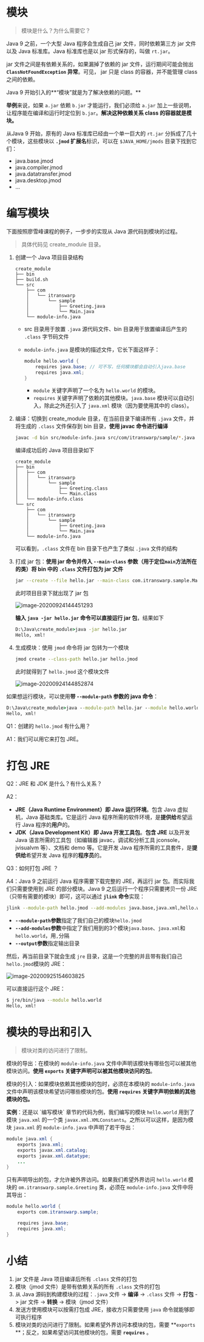 # 模块
> 模块是什么？为什么需要它？

Java 9 之前，一个大型 Java 程序会生成自己 jar 文件，同时依赖第三方 jar 文件以及 Java 标准库。Java 标准库也是以 jar 形式保存的，叫做 `rt.jar`。



jar 文件之间是有依赖关系的，如果漏掉了依赖的 jar 文件，运行期间可能会抛出 **`ClassNotFoundException` 异常**。可见， jar 只是 class 的容器，并不能管理 class 之间的依赖。



Java 9 开始引入的**“模块”就是为了解决依赖的问题。**



**举例**来说，如果 `a.jar` 依赖 `b.jar` 才能运行，我们必须给 `a.jar` 加上一些说明，让程序能在编译和运行时定位到 `b.jar`。**解决这种依赖关系 class 的容器就是模块。**



从Java 9 开始，原有的 Java 标准库已经由一个单一巨大的 `rt.jar` 分拆成了几十个模块，这些模块以 **`.jmod` 扩展名**标识，可以在 `$JAVA_HOME/jmods` 目录下找到它们：

- java.base.jmod
- java.compiler.jmod
- java.datatransfer.jmod
- java.desktop.jmod
- ...



# 编写模块

下面按照廖雪峰课程的例子，一步步的实现从 Java 源代码到模块的过程。

>  具体代码见 create_module 目录。



1. 创建一个 Java 项目目录结构

    ```
    create_module
    ├── bin
    ├── build.sh
    └── src
        ├── com
        │   └── itranswarp
        │       └── sample
        │           ├── Greeting.java
        │           └── Main.java
        └── module-info.java
    ```

    - src 目录用于放置 `.java` 源代码文件、bin 目录用于放置编译后产生的 `.class` 字节码文件

    - `module-info.java` 是模块的描述文件，它长下面这样子：

        ```java
        module hello.world {
        	requires java.base; // 可不写，任何模块都会自动引入java.base
        	requires java.xml;
        }
        ```

        - `module` 关键字声明了一个名为 `hello.world` 的模块。
        - `requires` 关键字声明了依赖的其他模块。`java.base` 模块可以自动引入，除此之外还引入了 `java.xml` 模块（因为要使用其中的 class）。

2. 编译：切换到 create_module 目录，在当前目录下编译所有 `.java` 文件，并将生成的 `.class` 文件保存到 bin 目录，**使用 javac 命令进行编译**

    ```bash
    javac -d bin src/module-info.java src/com/itranswarp/sample/*.java
    ```
    编译成功后的 Java 项目目录如下

    ```
    create_module
    ├── bin
    │   ├── com
    │   │   └── itranswarp
    │   │       └── sample
    │   │           ├── Greeting.class
    │   │           └── Main.class
    │   └── module-info.class
    └── src
        ├── com
        │   └── itranswarp
        │       └── sample
        │           ├── Greeting.java
        │           └── Main.java
        └── module-info.java
    ```

    可以看到，`.class` 文件在 bin 目录下也产生了类似 `.java` 文件的结构

3. 打成 jar 包：**使用 jar 命令并传入 `--main-class` 参数（用于定位`main`方法所在的类）将 bin 中的 `.class` 文件打包为 jar 文件**

    ```bash
    jar --create --file hello.jar --main-class com.itranswarp.sample.Main -C bin .
    ```

    此时项目目录下就出现了 jar 包

    ![image-20200924144451293](https://gitee.com/llillz/images/raw/master/image-20200924144451293.png)

    **输入 `java -jar hello.jar` 命令可以直接运行 jar 包**，结果如下

    ```cmd
    D:\Java\create_module>java -jar hello.jar
    Hello, xml!
    ```

4. 生成模块：使用 `jmod` 命令将 jar 包转为一个模块

    ```bash
    jmod create --class-path hello.jar hello.jmod
    ```

    此时就得到了 `hello.jmod` 这个模块文件

    ![image-20200924144852874](https://gitee.com/llillz/images/raw/master/image-20200924144852874.png)



如果想运行模块，可以使用**带 `--module-path` 参数的 java 命令**：

```cmd
D:\Java\create_module>java --module-path hello.jar --module hello.world
Hello, xml!
```



Q1：创建的 `hello.jmod` 有什么用？

A1：我们可以用它来打包 JRE。



# 打包 JRE

Q2：JRE 和 JDK 是什么？有什么关系？

A2：

-   **JRE（Java Runtime Environment）即 Java 运行环境**。包含 Java 虚拟机，Java 基础类库。它是运行 Java 程序所需的软件环境，是**提供给**希望运行 Java 程序的**用户**的。
-   **JDK（Java Development Kit）即 Java 开发工具包**。**包含 JRE** 以及开发 Java 语言所需的工具包（如编辑器 javac，调试和分析工具 jconsole，jvisualvm 等）、文档和 demo 等。它是开发 Java 程序所需的工具套件，是**提供给**希望开发 Java 程序的**程序员**的。



Q3：如何打包 JRE ？

A4：Java 9 之前运行 Java 程序需要下载完整的 JRE，再运行 jar 包。而实际我们只需要使用到 JRE 的部分模块。Java 9 之后运行一个程序只需要拷贝一份 JRE （只带有需要的模块）即可，这可以通过 **`jlink` 命令**实现：

```bash
jlink --module-path hello.jmod --add-modules java.base,java.xml,hello.world --output jre/
```

-   **`--module-path`参数**指定了我们自己的模块`hello.jmod`
-   **`--add-modules`参数**中指定了我们用到的3个模块`java.base`、`java.xml`和`hello.world`，用`,`分隔
-   **`--output`参数**指定输出目录

然后，再当前目录下就会生成 `jre` 目录，这是一个完整的并且带有我们自己`hello.jmod`模块的 JRE：

![image-20200925154603825](https://gitee.com/llillz/images/raw/master/geybCDis7lhw4Su.png)

可以直接运行这个 JRE：

```bash
$ jre/bin/java --module hello.world
Hello, xml!
```



# 模块的导出和引入

> 模块对类的访问进行了限制。

模块的导出：在模块的 `module-info.java` 文件中声明该模块有哪些包可以被其他模块访问。**使用 `exports` 关键字声明可以被其他模块访问的包**。



模块的引入：如果模块依赖其他模块的包时，必须在本模块的 `module-info.java` 文件中声明该模块希望访问哪些模块的包。**使用 `requires` 关键字声明依赖的其他模块的包。**



**实例**：还是以 \`编写模块\` 章节的代码为例，我们编写的模块 `hello.world` 用到了模块 `java.xml` 的一个类 `javax.xml.XMLConstants`。之所以可以这样，是因为模块 `java.xml` 的 `module-info.java` 中声明了若干导出：

```java
module java.xml {
    exports java.xml;
    exports javax.xml.catalog;
    exports javax.xml.datatype;
    ...
}
```



只有声明导出的包，才允许被外界访问。如果我们希望外界访问 `hello.world` 模块的 `om.itranswarp.sample.Greeting` 类，必须在 `module-info.java` 文件中将其导出：

```java
module hello.world {
    exports com.itranswarp.sample;

    requires java.base;
	requires java.xml;
}
```



# 小结

1. jar 文件是 Java 项目编译后所有 `.class` 文件的打包
2. 模块（jmod 文件）是带有依赖关系的所有 `.class` 文件的打包
3. 从 Java 源码到构建模块的过程：`.java` 文件 -> **编译** -> `.class` 文件 -> **打包** -> jar 文件 -> **转换** -> 模块（jmod 文件）
4. 发送方使用模块可以按需打包成 JRE，接收方只需要使用 `java` 命令就能够即可执行程序
5. 模块对类的访问进行了限制。如果希望外界访问本模块的包，需要 **`exports` **；反之，如果希望访问其他模块的包，需要 **`requires`** 。

